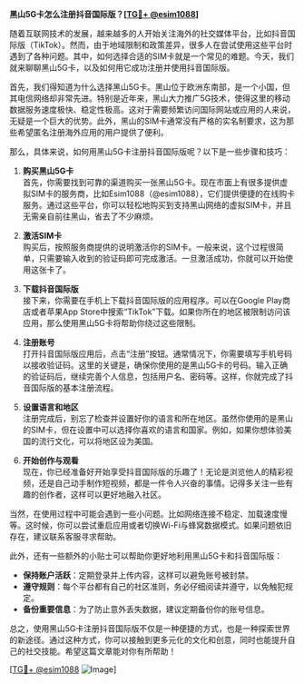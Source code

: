 **黑山5G卡怎么注册抖音国际版？[[TG💪+ @esim1088](https://t.me/s/esim1088)]**

随着互联网技术的发展，越来越多的人开始关注海外的社交媒体平台，比如抖音国际版（TikTok）。然而，由于地域限制和政策差异，很多人在尝试使用这些平台时遇到了各种问题。其中，如何选择合适的SIM卡就是一个常见的难题。今天，我们就来聊聊黑山5G卡，以及如何用它成功注册并使用抖音国际版。

首先，我们得知道为什么选择黑山5G卡。黑山位于欧洲东南部，是一个小国，但其电信网络却非常先进。特别是近年来，黑山大力推广5G技术，使得这里的移动数据服务速度极快、稳定性极高。这对于需要频繁访问国际网站或应用的人来说，无疑是一个巨大的优势。此外，黑山的SIM卡通常没有严格的实名制要求，这为那些希望匿名注册海外应用的用户提供了便利。

那么，具体来说，如何用黑山5G卡注册抖音国际版呢？以下是一些步骤和技巧：

1. **购买黑山5G卡**  
   首先，你需要找到可靠的渠道购买一张黑山5G卡。现在市面上有很多提供虚拟SIM卡的服务商，比如Esim1088（@esim1088），它们提供便捷的在线购卡服务。通过这些平台，你可以轻松地购买到支持黑山网络的虚拟SIM卡，并且无需亲自前往黑山，省去了不少麻烦。

2. **激活SIM卡**  
   购买后，按照服务商提供的说明激活你的SIM卡。一般来说，这个过程很简单，只需要输入收到的验证码即可完成激活。一旦激活成功，你就可以开始使用这张卡了。

3. **下载抖音国际版**  
   接下来，你需要在手机上下载抖音国际版的应用程序。可以在Google Play商店或者苹果App Store中搜索“TikTok”下载。如果你所在的地区被限制访问该应用，那么使用黑山5G卡将帮助你绕过这些限制。

4. **注册账号**  
   打开抖音国际版应用后，点击“注册”按钮。通常情况下，你需要填写手机号码以接收验证码。这里的关键是，确保你使用的是黑山5G卡的号码。输入正确的验证码后，继续完善个人信息，包括用户名、密码等。这样，你就完成了抖音国际版的基本注册流程。

5. **设置语言和地区**  
   注册完成后，别忘了检查并设置好你的语言和所在地区。虽然你使用的是黑山的SIM卡，但在设置中可以选择你喜欢的语言和国家。例如，如果你想体验美国的流行文化，可以将地区设为美国。

6. **开始创作与观看**  
   现在，你已经准备好开始享受抖音国际版的乐趣了！无论是浏览他人的精彩视频，还是自己动手制作短视频，都是一件令人兴奋的事情。记得多关注一些有趣的创作者，这样可以更好地融入社区。

当然，在使用过程中可能会遇到一些小问题。比如网络连接不稳定、加载速度慢等。这时候，你可以尝试重启应用或者切换Wi-Fi与蜂窝数据模式。如果问题依旧存在，建议联系客服寻求帮助。

此外，还有一些额外的小贴士可以帮助你更好地利用黑山5G卡和抖音国际版：

- **保持账户活跃**：定期登录并上传内容，这样可以避免账号被封禁。
- **遵守规则**：每个平台都有自己的社区准则，务必仔细阅读并遵守，以免触犯规定。
- **备份重要信息**：为了防止意外丢失数据，建议定期备份你的账号信息。

总之，使用黑山5G卡注册抖音国际版不仅是一种便捷的方式，也是一种探索世界的新途径。通过这种方式，你可以接触到更多元化的文化和创意，同时也能提升自己的社交技能。希望这篇文章能对你有所帮助！

[[TG💪+ @esim1088](https://t.me/s/esim1088) ![Image](https://i.postimg.cc/4NQfJmqS/Snipaste-2025-05-13-00-14-12.png)]